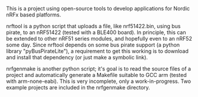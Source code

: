 This is a project using open-source tools to develop applications for
Nordic nRFx based platforms. 

nrftool is a python script that uploads a file, like nrf51422.bin, 
using bus pirate, to an nRF51422 (tested with a BLE400 board). In 
principle, this can be extended to other nRF51 series modules, and
hopefully even to an nRF52 some day. Since nrftool depends on some
bus pirate support (a python library "pyBusPirateLite"), a requirement
to get this working is to download and install that dependency (or
just make a symbolic link).            

nrfgenmake is another python script; it's goal is to read the 
source files of a project and automatically generate a Makefile 
suitable to GCC arm (tested with arm-none-eabi). This is very 
incomplete, only a work-in-progress. Two example projects are 
included in the nrfgenmake directory.
